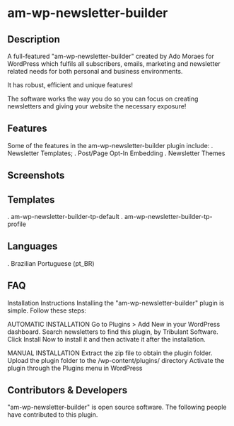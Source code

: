 # am-wp-newsletter-builder
## Description
A full-featured "am-wp-newsletter-builder" created by Ado Moraes for WordPress which fulfils all subscribers, emails, marketing and newsletter related needs for both personal and business environments.

It has robust, efficient and unique features!

The software works the way you do so you can focus on creating newsletters and giving your website the necessary exposure!

## Features
Some of the features in the am-wp-newsletter-builder plugin include:
. Newsletter Templates;
. Post/Page Opt-In Embedding
. Newsletter Themes

## Screenshots

## Templates
. am-wp-newsletter-builder-tp-default
. am-wp-newsletter-builder-tp-profile

## Languages
. Brazilian Portuguese (pt_BR)

## FAQ
Installation Instructions
Installing the "am-wp-newsletter-builder" plugin is simple. Follow these steps:

AUTOMATIC INSTALLATION
Go to Plugins > Add New in your WordPress dashboard.
Search newsletters to find this plugin, by Tribulant Software.
Click Install Now to install it and then activate it after the installation.

MANUAL INSTALLATION
Extract the zip file to obtain the plugin folder.
Upload the plugin folder to the /wp-content/plugins/ directory
Activate the plugin through the Plugins menu in WordPress

## Contributors & Developers
"am-wp-newsletter-builder" is open source software. The following people have contributed to this plugin.